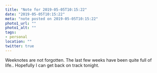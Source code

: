 ```yaml
---
title: "Note for 2019-05-05T10:15:22"
date: "2019-05-05T10:15:22"
meta: "note posted on 2019-05-05T10:15:22"
photo1_url: ""
photo1_alt: ""
tags:
- personal
location: ""
twitter: true
---
```

Weeknotes are not forgotten. The last few weeks have been quite full of life.. Hopefully I can get back on track tonight.
